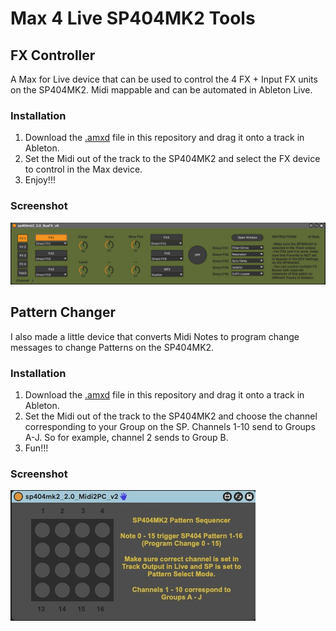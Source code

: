 

# Max 4 Live SP404MK2 Tools

## FX Controller

A Max for Live device that can be used to control the 4 FX + Input FX units on the SP404MK2. Midi mappable and can be automated in Ableton Live.

### Installation

1. Download the [.amxd](https://github.com/anzbert/m4l_sp404mk2_busfx/raw/master/FX_Controller/sp404mk2_2.0_BusFX_v6.amxd) file in this repository and drag it onto a track in Ableton.
2. Set the Midi out of the track to the SP404MK2 and select the FX device to control in the Max device.
3. Enjoy!!!

### Screenshot

![screenshot](./FX_Controller/sp404_fx_m4l_v6.jpg)

## Pattern Changer

I also made a little device that converts Midi Notes to program change messages to change Patterns on the SP404MK2.

### Installation

1. Download the [.amxd](https://github.com/anzbert/m4l_sp404mk2_busfx/raw/master/Pattern_Changer/sp404mk2_2.0_Midi2PC_v2.amxd) file in this repository and drag it onto a track in Ableton.
2. Set the Midi out of the track to the SP404MK2 and choose the channel corresponding to your Group on the SP. Channels 1-10 send to Groups A-J. So for example, channel 2 sends to Group B.
3. Fun!!!

### Screenshot

![screenshot](./Pattern_Changer/sp404mk2_2.0_Midi2PC_v2.jpeg)
